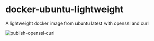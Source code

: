 # docker-ubuntu-lightweight

A lightweight docker image from ubuntu latest with openssl and curl

![publish-openssl-curl](https://github.com/nosportugal/docker-ubuntu-lightweight/actions/workflows/publish-openssl-curl.yml/badge.svg)